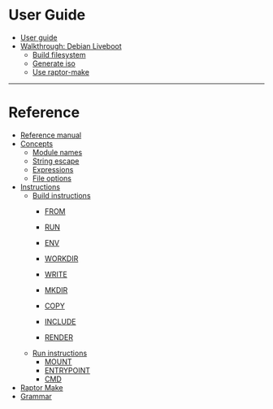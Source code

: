 #

# User Guide
- [User guide](user-guide.md)
- [Walkthrough: Debian Liveboot](walkthrough/debian/index.md)
  - [Build filesystem](walkthrough/debian/build.md)
  - [Generate iso](walkthrough/debian/iso.md)
  - [Use raptor-make](walkthrough/debian/make.md)
---

# Reference

- [Reference manual](reference-manual.md)
- [Concepts]()
  - [Module names](module-name.md)
  - [String escape](string-escape.md)
  - [Expressions](expressions.md)
  - [File options](file-options.md)
- [Instructions](syntax.md)
  - [Build instructions]()
    - [FROM](inst/from.md)
    - [RUN](inst/run.md)
    - [ENV](inst/env.md)
    - [WORKDIR](inst/workdir.md)

    - [WRITE](inst/write.md)
    - [MKDIR](inst/mkdir.md)
    - [COPY](inst/copy.md)

    - [INCLUDE](inst/include.md)
    - [RENDER](inst/render.md)
  - [Run instructions]()
    - [MOUNT](inst/mount.md)
    - [ENTRYPOINT](inst/entrypoint.md)
    - [CMD](inst/cmd.md)
- [Raptor Make](make.md)
- [Grammar](grammar.md)
